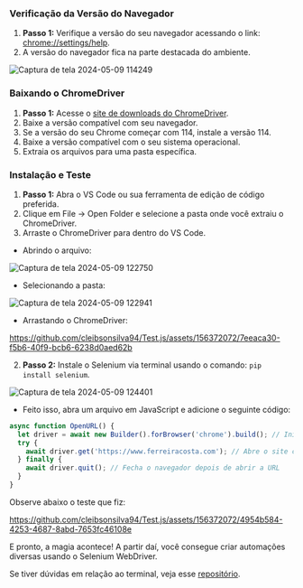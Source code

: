 ### Verificação da Versão do Navegador

1. **Passo 1:** Verifique a versão do seu navegador acessando o link: [chrome://settings/help](chrome://settings/help).
2. A versão do navegador fica na parte destacada do ambiente.

![Captura de tela 2024-05-09 114249](https://github.com/cleibsonsilva94/Test.js/assets/156372072/2afae646-ded9-4f9f-b66a-6e08c488dbc7)

### Baixando o ChromeDriver

1. **Passo 1:** Acesse o [site de downloads do ChromeDriver](https://chromedriver.chromium.org/downloads).
2. Baixe a versão compatível com seu navegador.
3. Se a versão do seu Chrome começar com 114, instale a versão 114.
4. Baixe a versão compatível com o seu sistema operacional.
5. Extraia os arquivos para uma pasta específica.

### Instalação e Teste

1. **Passo 1:** Abra o VS Code ou sua ferramenta de edição de código preferida.
2. Clique em File -> Open Folder e selecione a pasta onde você extraiu o ChromeDriver.
3. Arraste o ChromeDriver para dentro do VS Code.

- Abrindo o arquivo:

![Captura de tela 2024-05-09 122750](https://github.com/cleibsonsilva94/Test.js/assets/156372072/e0af4235-1161-4080-bc5e-c6924b78c889)

- Selecionando a pasta:

![Captura de tela 2024-05-09 122941](https://github.com/cleibsonsilva94/Test.js/assets/156372072/50dd67e6-8b4b-4cd9-bc3c-549aab6c6a9f)

- Arrastando o ChromeDriver:

https://github.com/cleibsonsilva94/Test.js/assets/156372072/7eeaca30-f5b6-40f9-bcb6-6238d0aed62b

2. **Passo 2:** Instale o Selenium via terminal usando o comando: `pip install selenium`.

![Captura de tela 2024-05-09 124401](https://github.com/cleibsonsilva94/Test.js/assets/156372072/5ba4bf70-99e7-4486-90bc-1eca900c4191)

- Feito isso, abra um arquivo em JavaScript e adicione o seguinte código:

```javascript
async function OpenURL() {
  let driver = await new Builder().forBrowser('chrome').build(); // Inicia uma instância do navegador Chrome
  try {
    await driver.get('https://www.ferreiracosta.com'); // Abre o site com a URL indicada
  } finally {
    await driver.quit(); // Fecha o navegador depois de abrir a URL
  }
}
```
Observe abaixo o teste que fiz:

https://github.com/cleibsonsilva94/Test.js/assets/156372072/4954b584-4253-4687-8abd-7653fc46108e

E pronto, a magia acontece! A partir daí, você consegue criar automações diversas usando o Selenium WebDriver.

Se tiver dúvidas em relação ao terminal, veja esse [repositório](https://github.com/cleibsonsilva94/DiaryOfAnApprentice01/blob/main/O%20que%20%C3%A9%20o%20terminal%3F.md).

